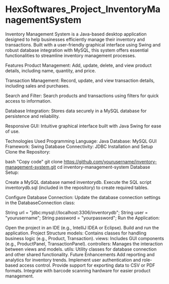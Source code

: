 # HexSoftwares_Project_InventoryManagementSystem
Inventory Management System is a Java-based desktop application designed to help businesses efficiently manage their inventory and transactions. Built with a user-friendly graphical interface using Swing and robust database integration with MySQL, this system offers essential functionalities to streamline inventory management processes.


Features
Product Management:
Add, update, delete, and view product details, including name, quantity, and price.

Transaction Management:
Record, update, and view transaction details, including sales and purchases.

Search and Filter:
Search products and transactions using filters for quick access to information.

Database Integration:
Stores data securely in a MySQL database for persistence and reliability.

Responsive GUI:
Intuitive graphical interface built with Java Swing for ease of use.

Technologies Used
Programming Language: Java
Database: MySQL
GUI Framework: Swing
Database Connectivity: JDBC
Installation and Setup
Clone the Repository:

bash
"Copy code"
git clone https://github.com/yourusername/inventory-management-system.git
cd inventory-management-system
Database Setup:

Create a MySQL database named inventorydb.
Execute the SQL script inventorydb.sql (included in the repository) to create required tables.


Configure Database Connection:
Update the database connection settings in the DatabaseConnection class:

String url = "jdbc:mysql://localhost:3306/inventorydb";
String user = "yourusername";
String password = "yourpassword";
Run the Application:

Open the project in an IDE (e.g., IntelliJ IDEA or Eclipse).
Build and run the application.
Project Structure
models: Contains classes for handling business logic (e.g., Product, Transaction).
views: Includes GUI components (e.g., ProductPanel, TransactionPanel).
controllers: Manages the interaction between views and models.
utils: Utility classes for database connection and other shared functionality.
Future Enhancements
Add reporting and analytics for inventory trends.
Implement user authentication and role-based access control.
Provide support for exporting data to CSV or PDF formats.
Integrate with barcode scanning hardware for easier product management.
